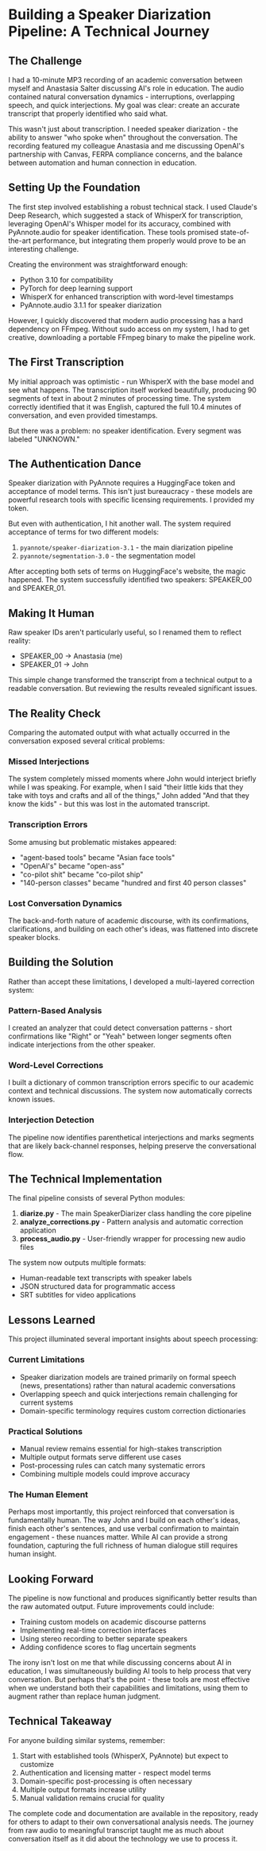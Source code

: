 # Building a Speaker Diarization Pipeline: A Technical Journey

## The Challenge

I had a 10-minute MP3 recording of an academic conversation between myself and Anastasia Salter discussing AI's role in education. The audio contained natural conversation dynamics - interruptions, overlapping speech, and quick interjections. My goal was clear: create an accurate transcript that properly identified who said what.

This wasn't just about transcription. I needed speaker diarization - the ability to answer "who spoke when" throughout the conversation. The recording featured my colleague Anastasia and me discussing OpenAI's partnership with Canvas, FERPA compliance concerns, and the balance between automation and human connection in education.

## Setting Up the Foundation

The first step involved establishing a robust technical stack. I used Claude's Deep Research, which suggested a stack of WhisperX for transcription, leveraging OpenAI's Whisper model for its accuracy, combined with PyAnnote.audio for speaker identification. These tools promised state-of-the-art performance, but integrating them properly would prove to be an interesting challenge.

Creating the environment was straightforward enough:
- Python 3.10 for compatibility
- PyTorch for deep learning support
- WhisperX for enhanced transcription with word-level timestamps
- PyAnnote.audio 3.1.1 for speaker diarization

However, I quickly discovered that modern audio processing has a hard dependency on FFmpeg. Without sudo access on my system, I had to get creative, downloading a portable FFmpeg binary to make the pipeline work.

## The First Transcription

My initial approach was optimistic - run WhisperX with the base model and see what happens. The transcription itself worked beautifully, producing 90 segments of text in about 2 minutes of processing time. The system correctly identified that it was English, captured the full 10.4 minutes of conversation, and even provided timestamps.

But there was a problem: no speaker identification. Every segment was labeled "UNKNOWN."

## The Authentication Dance

Speaker diarization with PyAnnote requires a HuggingFace token and acceptance of model terms. This isn't just bureaucracy - these models are powerful research tools with specific licensing requirements. I provided my token.

But even with authentication, I hit another wall. The system required acceptance of terms for two different models:
1. `pyannote/speaker-diarization-3.1` - the main diarization pipeline
2. `pyannote/segmentation-3.0` - the segmentation model

After accepting both sets of terms on HuggingFace's website, the magic happened. The system successfully identified two speakers: SPEAKER_00 and SPEAKER_01.

## Making It Human

Raw speaker IDs aren't particularly useful, so I renamed them to reflect reality:
- SPEAKER_00 → Anastasia (me)
- SPEAKER_01 → John

This simple change transformed the transcript from a technical output to a readable conversation. But reviewing the results revealed significant issues.

## The Reality Check

Comparing the automated output with what actually occurred in the conversation exposed several critical problems:

### Missed Interjections
The system completely missed moments where John would interject briefly while I was speaking. For example, when I said "their little kids that they take with toys and crafts and all of the things," John added "And that they know the kids" - but this was lost in the automated transcript.

### Transcription Errors
Some amusing but problematic mistakes appeared:
- "agent-based tools" became "Asian face tools"
- "OpenAI's" became "open-ass"
- "co-pilot shit" became "co-pilot ship"
- "140-person classes" became "hundred and first 40 person classes"

### Lost Conversation Dynamics
The back-and-forth nature of academic discourse, with its confirmations, clarifications, and building on each other's ideas, was flattened into discrete speaker blocks.

## Building the Solution

Rather than accept these limitations, I developed a multi-layered correction system:

### Pattern-Based Analysis
I created an analyzer that could detect conversation patterns - short confirmations like "Right" or "Yeah" between longer segments often indicate interjections from the other speaker.

### Word-Level Corrections
I built a dictionary of common transcription errors specific to our academic context and technical discussions. The system now automatically corrects known issues.

### Interjection Detection
The pipeline now identifies parenthetical interjections and marks segments that are likely back-channel responses, helping preserve the conversational flow.

## The Technical Implementation

The final pipeline consists of several Python modules:

1. **diarize.py** - The main SpeakerDiarizer class handling the core pipeline
2. **analyze_corrections.py** - Pattern analysis and automatic correction application
3. **process_audio.py** - User-friendly wrapper for processing new audio files

The system now outputs multiple formats:
- Human-readable text transcripts with speaker labels
- JSON structured data for programmatic access
- SRT subtitles for video applications

## Lessons Learned

This project illuminated several important insights about speech processing:

### Current Limitations
- Speaker diarization models are trained primarily on formal speech (news, presentations) rather than natural academic conversations
- Overlapping speech and quick interjections remain challenging for current systems
- Domain-specific terminology requires custom correction dictionaries

### Practical Solutions
- Manual review remains essential for high-stakes transcription
- Multiple output formats serve different use cases
- Post-processing rules can catch many systematic errors
- Combining multiple models could improve accuracy

### The Human Element
Perhaps most importantly, this project reinforced that conversation is fundamentally human. The way John and I build on each other's ideas, finish each other's sentences, and use verbal confirmation to maintain engagement - these nuances matter. While AI can provide a strong foundation, capturing the full richness of human dialogue still requires human insight.

## Looking Forward

The pipeline is now functional and produces significantly better results than the raw automated output. Future improvements could include:

- Training custom models on academic discourse patterns
- Implementing real-time correction interfaces
- Using stereo recording to better separate speakers
- Adding confidence scores to flag uncertain segments

The irony isn't lost on me that while discussing concerns about AI in education, I was simultaneously building AI tools to help process that very conversation. But perhaps that's the point - these tools are most effective when we understand both their capabilities and limitations, using them to augment rather than replace human judgment.

## Technical Takeaway

For anyone building similar systems, remember:
1. Start with established tools (WhisperX, PyAnnote) but expect to customize
2. Authentication and licensing matter - respect model terms
3. Domain-specific post-processing is often necessary
4. Multiple output formats increase utility
5. Manual validation remains crucial for quality

The complete code and documentation are available in the repository, ready for others to adapt to their own conversational analysis needs. The journey from raw audio to meaningful transcript taught me as much about conversation itself as it did about the technology we use to process it.